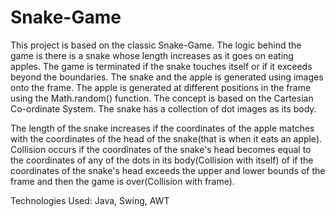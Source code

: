 # Snake-Game
This project is based on the classic Snake-Game. The logic behind the game is there is a snake whose length increases as it goes on eating apples. 
The game is terminated if the snake touches itself or if it exceeds beyond the boundaries. The snake and the apple is generated using images onto the frame.
The apple is generated at different positions in the frame using the Math.random() function. The concept is based on the Cartesian Co-ordinate System. The 
snake has a collection of dot images as its body.

The length of the snake increases if the coordinates of the apple matches with the coordinates of the head of the snake(that is when it eats an apple). 
Collision occurs if the coordinates of the snake's head becomes equal to the coordinates of any of the dots in its body(Collision with itself) of if the coordinates
of the snake's head exceeds the upper and lower bounds of the frame and then the game is over(Collision with frame).

Technologies Used:
Java, Swing, AWT
